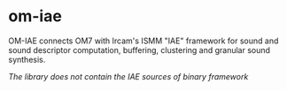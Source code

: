 # om-iae

OM-IAE connects OM7 with Ircam's ISMM "IAE" framework for sound and sound descriptor computation, buffering, clustering and granular sound synthesis.

_The library does not contain the IAE sources of binary framework_
